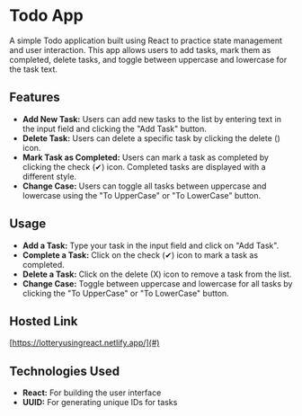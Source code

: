 # Todo App

A simple Todo application built using React to practice state management and user interaction. This app allows users to add tasks, mark them as completed, delete tasks, and toggle between uppercase and lowercase for the task text.

## Features

- **Add New Task:** Users can add new tasks to the list by entering text in the input field and clicking the "Add Task" button.
- **Delete Task:** Users can delete a specific task by clicking the delete (<i className="fa-solid fa-xmark"></i>) icon.
- **Mark Task as Completed:** Users can mark a task as completed by clicking the check (✔) icon. Completed tasks are displayed with a different style.
- **Change Case:** Users can toggle all tasks between uppercase and lowercase using the "To UpperCase" or "To LowerCase" button.

## Usage

- **Add a Task:** Type your task in the input field and click on "Add Task".
- **Complete a Task:** Click on the check (✔) icon to mark a task as completed.
- **Delete a Task:** Click on the delete (X) icon to remove a task from the list.
- **Change Case:** Toggle between uppercase and lowercase for all tasks by clicking the "To UpperCase" or "To LowerCase" button.

## Hosted Link

[https://lotteryusingreact.netlify.app/](#)  


## Technologies Used

- **React:** For building the user interface
- **UUID:** For generating unique IDs for tasks
